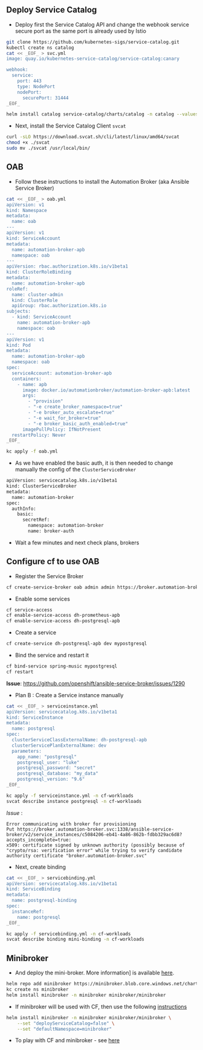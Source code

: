 ## Deploy Service Catalog

- Deploy first the Service Catalog API and change the webhook service secure port as the same port is already used by Istio
```bash
git clone https://github.com/kubernetes-sigs/service-catalog.git
kubectl create ns catalog
cat << _EOF_ > svc.yml
image: quay.io/kubernetes-service-catalog/service-catalog:canary

webhook:
  service:
    port: 443
    type: NodePort
    nodePort:
      securePort: 31444
_EOF_

helm install catalog service-catalog/charts/catalog -n catalog --values ./svc.yml
```
- Next, install the Service Catalog Client `svcat`
```bash
curl -sLO https://download.svcat.sh/cli/latest/linux/amd64/svcat
chmod +x ./svcat
sudo mv ./svcat /usr/local/bin/
```

## OAB

- Follow these instructions to install the Automation Broker (aka Ansible Service Broker)
```bash
cat << _EOF_ > oab.yml
apiVersion: v1
kind: Namespace
metadata:
  name: oab
---
apiVersion: v1
kind: ServiceAccount
metadata:
  name: automation-broker-apb
  namespace: oab
---
apiVersion: rbac.authorization.k8s.io/v1beta1
kind: ClusterRoleBinding
metadata:
  name: automation-broker-apb
roleRef:
  name: cluster-admin
  kind: ClusterRole
  apiGroup: rbac.authorization.k8s.io
subjects:
  - kind: ServiceAccount
    name: automation-broker-apb
    namespace: oab
---
apiVersion: v1
kind: Pod
metadata:
  name: automation-broker-apb
  namespace: oab
spec:
  serviceAccount: automation-broker-apb
  containers:
    - name: apb
      image: docker.io/automationbroker/automation-broker-apb:latest
      args:
        - "provision"
        - "-e create_broker_namespace=true"
        - "-e broker_auto_escalate=true"
        - "-e wait_for_broker=true"
        - "-e broker_basic_auth_enabled=true"
      imagePullPolicy: IfNotPresent
  restartPolicy: Never
_EOF_

kc apply -f oab.yml
```
- As we have enabled the basic auth, it is then needed to change manually the config of the `ClusterServiceBroker`
```bash
apiVersion: servicecatalog.k8s.io/v1beta1
kind: ClusterServiceBroker
metadata:
  name: automation-broker
spec:
  authInfo:
    basic:
      secretRef:
        namespace: automation-broker
        name: broker-auth
```
- Wait a few minutes and next check plans, brokers

## Configure cf to use OAB

- Register the Service Broker
```bash
cf create-service-broker oab admin admin https://broker.automation-broker.svc:1338/ansible-service-broker
```

- Enable some services
```bash
cf service-access
cf enable-service-access dh-prometheus-apb
cf enable-service-access dh-postgresql-apb
```

- Create a service
```bash
cf create-service dh-postgresql-apb dev mypostgresql
```
- Bind the service and restart it
```bash
cf bind-service spring-music mypostgresql
cf restart
```

**Issue**: https://github.com/openshift/ansible-service-broker/issues/1290

- Plan B : Create a Service instance manually
```bash
cat << _EOF_ > serviceinstance.yml
apiVersion: servicecatalog.k8s.io/v1beta1
kind: ServiceInstance
metadata:
  name: postgresql
spec:
  clusterServiceClassExternalName: dh-postgresql-apb
  clusterServicePlanExternalName: dev
  parameters:
    app_name: "postgresql"
    postgresql_user: "luke"
    postgresql_password: "secret"
    postgresql_database: "my_data"
    postgresql_version: "9.6"
_EOF_

kc apply -f serviceinstance.yml -n cf-workloads
svcat describe instance postgresql -n cf-workloads
```

*Issue* :
```
Error communicating with broker for provisioning
Put https://broker.automation-broker.svc:1338/ansible-service-broker/v2/service_instances/c5084206-eb41-4a86-862b-fdbb329ac6d8?accepts_incomplete=true:
x509: certificate signed by unknown authority (possibly because of "crypto/rsa: verification error" while trying to verify candidate authority certificate "broker.automation-broker.svc"
````

- Next, create binding
```bash
cat << _EOF_ > servicebinding.yml
apiVersion: servicecatalog.k8s.io/v1beta1
kind: ServiceBinding
metadata:
  name: postgresql-binding
spec:
  instanceRef:
    name: postgresql
_EOF_

kc apply -f servicebinding.yml -n cf-workloads
svcat describe binding mini-binding -n cf-workloads
```

## Minibroker

- And deploy the mini-broker. More information] is available [here](https://svc-cat.io/docs/walkthrough/). 
 
```bash
helm repo add minibroker https://minibroker.blob.core.windows.net/charts
kc create ns minibroker
helm install minibroker -n minibroker minibroker/minibroker
```
- If minibroker will be used with CF, then use the following [instructions](https://github.com/kubernetes-sigs/minibroker#usage-with-cloud-foundry)
```bash
helm install minibroker -n minibroker minibroker/minibroker \
	--set "deployServiceCatalog=false" \
    --set "defaultNamespace=minibroker"
```

- To play with CF and minibroker - see [here](https://github.com/kubernetes-sigs/minibroker#usage)

